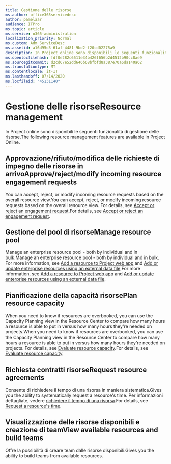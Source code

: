 ```yaml
---
title: Gestione delle risorse
ms.author: office365servicedesc
author: pamelaar
audience: ITPro
ms.topic: article
ms.service: o365-administration
localization_priority: Normal
ms.custom: Adm_ServiceDesc
ms.assetid: a16d95d3-61af-4481-9bd2-f20cd02275a9
description: In Project online sono disponibili le seguenti funzionalità di gestione delle risorse.
ms.openlocfilehash: fdf0e282c6511e34b426f656b2d4512b90cc8ae9
ms.sourcegitcommit: d2cd67e52dd646b68bfbfd8a387e70a6da140a62
ms.translationtype: MT
ms.contentlocale: it-IT
ms.lasthandoff: 07/14/2020
ms.locfileid: "45131140"
---
```

# <a name="resource-management"></a><span data-ttu-id="05fe8-103">Gestione delle risorse</span><span class="sxs-lookup"><span data-stu-id="05fe8-103">Resource management</span></span>

<span data-ttu-id="05fe8-104">In Project online sono disponibili le seguenti funzionalità di gestione delle risorse.</span><span class="sxs-lookup"><span data-stu-id="05fe8-104">The following resource management features are available in Project Online.</span></span>
  
## <a name="approverejectmodify-incoming-resource-engagement-requests"></a><span data-ttu-id="05fe8-105">Approvazione/rifiuto/modifica delle richieste di impegno delle risorse in arrivo</span><span class="sxs-lookup"><span data-stu-id="05fe8-105">Approve/reject/modify incoming resource engagement requests</span></span>

<span data-ttu-id="05fe8-106">You can accept, reject, or modify incoming resource requests based on the overall resource view.</span><span class="sxs-lookup"><span data-stu-id="05fe8-106">You can accept, reject, or modify incoming resource requests based on the overall resource view.</span></span> <span data-ttu-id="05fe8-107">For details, see [Accept or reject an engagement request](https://go.microsoft.com/fwlink/?LinkID=823659&amp;clcid=0x409).</span><span class="sxs-lookup"><span data-stu-id="05fe8-107">For details, see [Accept or reject an engagement request](https://go.microsoft.com/fwlink/?LinkID=823659&amp;clcid=0x409).</span></span>
  
## <a name="manage-resource-pool"></a><span data-ttu-id="05fe8-108">Gestione del pool di risorse</span><span class="sxs-lookup"><span data-stu-id="05fe8-108">Manage resource pool</span></span>

<span data-ttu-id="05fe8-109">Manage an enterprise resource pool - both by individual and in bulk.</span><span class="sxs-lookup"><span data-stu-id="05fe8-109">Manage an enterprise resource pool - both by individual and in bulk.</span></span> <span data-ttu-id="05fe8-110">For more information, see [Add a resource to Project web app](https://go.microsoft.com/fwlink/?LinkID=823660&amp;clcid=0x409) and [Add or update enterprise resources using an external data file](https://go.microsoft.com/fwlink/?LinkID=823661&amp;clcid=0x409).</span><span class="sxs-lookup"><span data-stu-id="05fe8-110">For more information, see [Add a resource to Project web app](https://go.microsoft.com/fwlink/?LinkID=823660&amp;clcid=0x409) and [Add or update enterprise resources using an external data file](https://go.microsoft.com/fwlink/?LinkID=823661&amp;clcid=0x409).</span></span>
  
## <a name="plan-resource-capacity"></a><span data-ttu-id="05fe8-111">Pianificazione della capacità risorse</span><span class="sxs-lookup"><span data-stu-id="05fe8-111">Plan resource capacity</span></span>

<span data-ttu-id="05fe8-112">When you need to know if resources are overbooked, you can use the Capacity Planning view in the Resource Center to compare how many hours a resource is able to put in versus how many hours they're needed on projects.</span><span class="sxs-lookup"><span data-stu-id="05fe8-112">When you need to know if resources are overbooked, you can use the Capacity Planning view in the Resource Center to compare how many hours a resource is able to put in versus how many hours they're needed on projects.</span></span> <span data-ttu-id="05fe8-113">For details, see [Evaluate resource capacity](https://go.microsoft.com/fwlink/?LinkID=823662&amp;clcid=0x409).</span><span class="sxs-lookup"><span data-stu-id="05fe8-113">For details, see [Evaluate resource capacity](https://go.microsoft.com/fwlink/?LinkID=823662&amp;clcid=0x409).</span></span>
  
## <a name="request-resource-agreements"></a><span data-ttu-id="05fe8-114">Richiesta contratti risorse</span><span class="sxs-lookup"><span data-stu-id="05fe8-114">Request resource agreements</span></span>

<span data-ttu-id="05fe8-115">Consente di richiedere il tempo di una risorsa in maniera sistematica.</span><span class="sxs-lookup"><span data-stu-id="05fe8-115">Gives you the ability to systematically request a resource's time.</span></span> <span data-ttu-id="05fe8-116">Per informazioni dettagliate, vedere [richiedere il tempo di una risorsa](https://go.microsoft.com/fwlink/?LinkID=823663&amp;clcid=0x409).</span><span class="sxs-lookup"><span data-stu-id="05fe8-116">For details, see [Request a resource's time](https://go.microsoft.com/fwlink/?LinkID=823663&amp;clcid=0x409).</span></span>
  
## <a name="view-available-resources-and-build-teams"></a><span data-ttu-id="05fe8-117">Visualizzazione delle risorse disponibili e creazione di team</span><span class="sxs-lookup"><span data-stu-id="05fe8-117">View available resources and build teams</span></span>

<span data-ttu-id="05fe8-118">Offre la possibilità di creare team dalle risorse disponibili.</span><span class="sxs-lookup"><span data-stu-id="05fe8-118">Gives you the ability to build teams from available resources.</span></span>
  